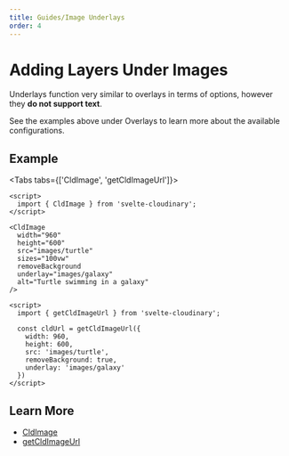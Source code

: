 ```yaml
---
title: Guides/Image Underlays
order: 4
---
```

<script>

import Callout from '$lib/components/Callout.svelte'
import Video from '$lib/components/Video.svelte'
import { Tabs, Tab} from '$lib/components/Tabs'
import { CldOgImage, CldImage } from 'svelte-cloudinary'

</script>

# Adding Layers Under Images

Underlays function very similar to overlays in terms of options, however they **do not support text**.

See the examples above under Overlays to learn more about the available configurations.

## Example

<div style="max-width: 500px; margin: 0 auto">
  <CldImage
    width="960"
    height="600"
    src={`images/turtle`}
    sizes="100vw"
    removeBackground
    underlay="images/galaxy"
    alt="Turtle swimming in a galaxy"
  />
</div>

<Tabs tabs={['CldImage', 'getCldImageUrl']}>
  <Tab type="code" open title="CldImage">

```svelte
<script>
  import { CldImage } from 'svelte-cloudinary';
</script>

<CldImage
  width="960"
  height="600"
  src="images/turtle"
  sizes="100vw"
  removeBackground
  underlay="images/galaxy"
  alt="Turtle swimming in a galaxy"
/>

```
  </Tab>
  <Tab type="code" title="getCldImageUrl">

```svelte
<script>
  import { getCldImageUrl } from 'svelte-cloudinary';

  const cldUrl = getCldImageUrl({
    width: 960,
    height: 600,
    src: 'images/turtle',
    removeBackground: true,
    underlay: 'images/galaxy'
  })
</script>
```
  </Tab>
</Tabs>

## Learn More
* [CldImage](/cldimage/usage)
* [getCldImageUrl](/getcldimageurl/usage)
